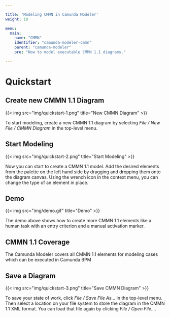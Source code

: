 ```yaml
---

title: 'Modeling CMMN in Camunda Modeler'
weight: 10

menu:
  main:
    name: "CMMN"
    identifier: "camunda-modeler-cmmn"
    parent: "camunda-modeler"
    pre: "How to model executable CMMN 1.1 diagrams."

---
```


# Quickstart

## Create new CMMN 1.1 Diagram

{{< img src="img/quickstart-1.png" title="New CMMN Diagram" >}}

To start modeling, create a new CMMN 1.1 diagram by selecting *File / New File / CMMN Diagram* in the top-level menu.

## Start Modeling

{{< img src="img/quickstart-2.png" title="Start Modeling" >}}

Now you can start to create a CMMN 1.1 model. Add the desired elements from the palette on the left hand side by dragging and dropping them onto the diagram canvas. Using the wrench icon in the context menu, you can change the type of an element in place.

## Demo

{{< img src="img/demo.gif" title="Demo" >}}

The demo above shows how to create more CMMN 1.1 elements like a human task with an entry criterion and a manual activation marker.

## CMMN 1.1 Coverage

The Camunda Modeler covers all CMMN 1.1 elements for modeling cases which can be executed in Camunda BPM

## Save a Diagram

{{< img src="img/quickstart-3.png" title="Save CMMN Diagram" >}}

To save your state of work, click *File / Save File As...* in the top-level menu. Then select a location on your file system to store the diagram in the CMMN 1.1 XML format. You can load that file again by clicking *File / Open File...*.
